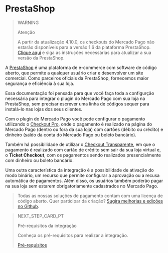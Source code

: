 # PrestaShop

> WARNING
>
> Atenção
> 
> A partir da atualização 4.10.0, os checkouts do Mercado Pago não estarão disponíveis para a versão 1.6 da plataforma PrestaShop. [Clique aqui](https://devdocs.prestashop.com/1.7/basics/keeping-up-to-date/) e siga as instruções necessárias para atualizar a sua versão da PrestaShop.

A [PrestaShop](https://www.prestashop.com/pt/) é uma plataforma de e-commerce com software de código aberto, que permite a qualquer usuário criar e desenvolver um site comercial. Como parceiros oficiais da PrestaShop, fornecemos maior segurança e eficiência à sua loja.
 
Essa documentação foi pensada para que você faça toda a configurção necessária para integrar o plugin do Mercado Pago com sua loja na PrestaShop, sem precisar escrever uma linha de códigos sequer para instalá-lo nas lojas dos seus clientes.
  
Com o plugin do Mercado Pago você pode configurar o pagamento utilizando o [Checkout Pro](https://www.mercadopago.[FAKER][URL][DOMAIN]/developers/pt/guides/online-payments/checkout-pro/introduction), onde o pagamento é realizado na página do Mercado Pago (dentro ou fora da sua loja) com cartões (débito ou crédito) e dinheiro (saldo da conta do Mercado Pago ou boleto bancário).
 
Também há possibilidade de utilizar o [Checkout Transparente](https://www.mercadopago.[FAKER][URL][DOMAIN]/developers/pt/guides/online-payments/checkout-api/introduction), em que o pagamento é realizado com cartão de crédito sem sair da sua loja virtual e, o **Ticket Checkout**, com os pagamentos sendo realizados presencialmente com dinheiro ou boleto bancário.
 
Uma outra característica da integração é a possibilidade de ativação do modo binário, um recurso que permite configurar a aprovação ou a recusa automática de pagamentos. Além disso, os usuários também poderão pagar na sua loja sem estarem obrigatoriamente cadastrados no Mercado Pago.
 
> Todas as nossas soluções de pagamento contam com uma licença de código aberto. Quer participar da criação? [Sugira melhorias e edições no Github](https://github.com/mercadopago/cart-prestashop-7).
 
> NEXT_STEP_CARD_PT
>
> Pré-requisitos da integração
>
> Conheça os pré-requisitos para realizar a integração.
>
> [Pré-requisitos](https://www.mercadopago[FAKER][URL][DOMAIN]/developers/pt/guides/plugins/prestashop/previous-requirements)
